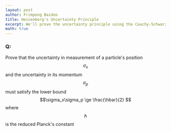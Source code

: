 ```yaml
---
layout: post
author: Frimpong Baidoo
title: Heisenberg's Uncertainty Principle
excerpt: We'll prove the uncertainty principle using the Cauchy-Schwarz inequality. 
math: true
---
```


### Q:
Prove that the uncertainty in measurement of a particle's position $$\sigma_x$$ and the uncertainty in its momentum  $$\sigma_p$$ must satisfy the lower bound $$\sigma_x\sigma_p \ge \frac{\hbar}{2} $$ where $$\hbar$$ is the reduced Planck's constant 
